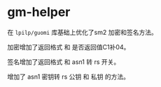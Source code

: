 # gm-helper

在 `lpilp/guomi` 库基础上优化了sm2 加密和签名方法。

加密增加了返回格式 和 是否返回值C1补04。

签名增加了返回格式 和 asn1 转 rs 开关。

增加了 asn1 密钥转 rs 公钥 和 私钥 的方法。
